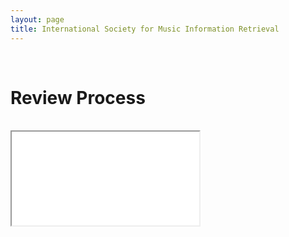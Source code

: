```yaml
---
layout: page
title: International Society for Music Information Retrieval
---
```


<br>

# Review Process
<br>

<iframe class="pdfviewer" src="assets\ISMIR2022-ReviewForm.pdf#toolbar=0">